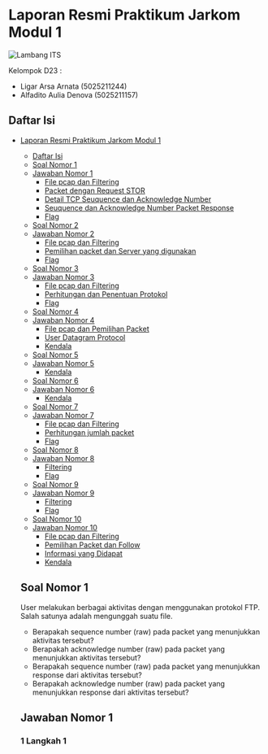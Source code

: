 # Laporan Resmi Praktikum Jarkom Modul 1

![Lambang ITS](https://www.its.ac.id/wp-content/uploads/2020/07/Lambang-ITS-2-320x320.png)

Kelompok D23 :

- Ligar Arsa Arnata (5025211244)
- Alfadito Aulia Denova (5025211157)

## Daftar Isi

- [Laporan Resmi Praktikum Jarkom Modul 1](#laporan-resmi-praktikum-jarkom-modul-1)
  - [Daftar Isi](#daftar-isi)
  - [Soal Nomor 1](#soal-nomor-1)
  - [Jawaban Nomor 1](#jawaban-nomor-1)
    - [File pcap dan Filtering](#1-langkah-1)
    - [Packet dengan Request STOR](#1-langkah-2)
    - [Detail TCP Seuquence dan Acknowledge Number](#1-langkah-3)
    - [Seuquence dan Acknowledge Number Packet Response](#1-langkah-4)
    - [Flag](#1-langkah-5)
  - [Soal Nomor 2](#soal-nomor-2)
  - [Jawaban Nomor 2](#jawaban-nomor-2)
    - [File pcap dan Filtering](#2-langkah-1)
    - [Pemilihan packet dan Server yang digunakan](#2-langkah-2)
    - [Flag](#2-langkah-3)
  - [Soal Nomor 3](#soal-nomor-3)
  - [Jawaban Nomor 3](#jawaban-nomor-3)
    - [File pcap dan Filtering](#3-langkah-1)
    - [Perhitungan dan Penentuan Protokol](#3-langkah-2)
    - [Flag](#3-langkah-3)
  - [Soal Nomor 4](#soal-nomor-4)
  - [Jawaban Nomor 4](#jawaban-nomor-4)
    - [File pcap dan Pemilihan Packet](#4-langkah-1)
    - [User Datagram Protocol](#4-langkah-2)
    - [Kendala](#4-kendala)
  - [Soal Nomor 5](#soal-nomor-5)
  - [Jawaban Nomor 5](#jawaban-nomor-5)
    - [Kendala](#5-kendala)
  - [Soal Nomor 6](#soal-nomor-6)
  - [Jawaban Nomor 6](#jawaban-nomor-6)
    - [Kendala](#6-kendala)
  - [Soal Nomor 7](#soal-nomor-7)
  - [Jawaban Nomor 7](#jawaban-nomor-7)
    - [File pcap dan Filtering](#7-langkah-1)
    - [Perhitungan jumlah packet](#7-langkah-2)
    - [Flag](#7-langkah-3)
  - [Soal Nomor 8](#soal-nomor-8)
  - [Jawaban Nomor 8](#jawaban-nomor-8)
    - [Filtering](#8-langkah-1)
    - [Flag](#8-langkah-2)
  - [Soal Nomor 9](#soal-nomor-9)
  - [Jawaban Nomor 9](#jawaban-nomor-9)
    - [Filtering](#9-langkah-1)
    - [Flag](#9-langkah-2)
  - [Soal Nomor 10](#soal-nomor-10)
  - [Jawaban Nomor 10](#jawaban-nomor-10)
    - [File pcap dan Filtering](#10-langkah-1)
    - [Pemilihan Packet dan Follow](#10-langkah-2)
    - [Informasi yang Didapat](#10-langkah-3)
    - [Kendala](#10-kendala)

  ## Soal Nomor 1

  User melakukan berbagai aktivitas dengan menggunakan protokol FTP. Salah satunya adalah mengunggah suatu file.
    - Berapakah sequence number (raw) pada packet yang menunjukkan aktivitas tersebut? 
    - Berapakah acknowledge number (raw) pada packet yang menunjukkan aktivitas tersebut? 
    - Berapakah sequence number (raw) pada packet yang menunjukkan response dari aktivitas tersebut?
    - Berapakah acknowledge number (raw) pada packet yang menunjukkan response dari aktivitas tersebut?

  ## Jawaban Nomor 1

  ### 1 Langkah 1

